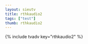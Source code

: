 ```yaml
--- 
layout: sieutv
title: rthkaudio2
tags: ["test"]
thumb: rthkaudio2
---
```

{% include tvadv key="rthkaudio2" %}
